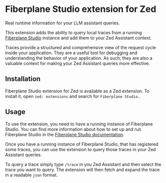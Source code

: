 # Fiberplane Studio extension for Zed

Real runtime information for your LLM assistant queries.

This extension adds the ability to query local traces from a running [Fiberplane Studio](https://github.com/fiberplane/fpx) instance and add them to your Zed Assistant context.

Traces provide a structured and comprehensive view of the request cycle inside your application. They are a useful tool for debugging and understanding the behavior of your application. As such, they are also a valuable context for making your Zed Assistant queries more effective.

## Installation

Fiberplane Studio extension for Zed is available as a Zed extension. To install it, open `zed: extensions` and search for `Fiberplane Studio`..

## Usage

To use the extension, you need to have a running instance of Fiberplane Studio. You can find more information about how to set up and run Fiberplane Studio in the [Fiberplane Studio documentation](https://fiberplane.com/docs/get-started).

Once you have a running instance of Fiberplane Studio, that has registered some traces, you can use the extension to query those traces in your Zed Assistant queries.

To query a trace simply type `/trace` in you Zed Assistant and then select the trace you want to query. The extension will then fetch and expand the trace in a readable `json` format.
